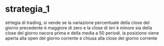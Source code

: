 # strategia_1
strtegia di trading,
si vende se la variazione percentuale della close del giorno precedente è maggiore di zero e la close di ieri è minore sia della close 
del giorno nacora prima e della media a 50 periodi.
la posizione viene aperta alla open del giorno corrente e chiusa alla close del giorno corrente
